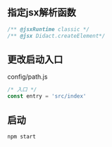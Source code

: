 ## 指定jsx解析函数

```ts
/** @jsxRuntime classic */
/** @jsx Didact.createElement*/
```


## 更改启动入口

config/path.js

```ts
/* 入口 */
const entry = 'src/index'
```


## 启动

```
npm start
```